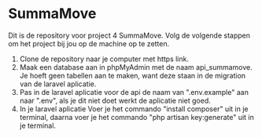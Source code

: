 # SummaMove
Dit is de repository voor project 4 SummaMove. Volg de volgende stappen om het project bij jou op de machine op te zetten.
1. Clone de repository naar je computer met https link.
2. Maak een database aan in phpMyAdmin met de naam api_summamove. Je hoeft geen tabellen aan te maken, want deze staan in de migration van de laravel aplicatie.
3. Pas in de laravel aplicatie voor de api de naam van ".env.example" aan naar ".env", als je dit niet doet werkt de aplicatie niet goed.
4. In je laravel aplicatie Voer je het commando "install composer" uit in je terminal, daarna voer je het commando "php artisan key:generate" uit in je terminal.
